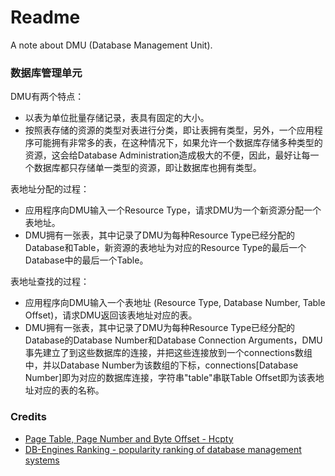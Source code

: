 # Readme
A note about DMU (Database Management Unit).

### 数据库管理单元

DMU有两个特点：
- 以表为单位批量存储记录，表具有固定的大小。
- 按照表存储的资源的类型对表进行分类，即让表拥有类型，另外，一个应用程序可能拥有非常多的表，在这种情况下，如果允许一个数据库存储多种类型的资源，这会给Database Administration造成极大的不便，因此，最好让每一个数据库都只存储单一类型的资源，即让数据库也拥有类型。

表地址分配的过程：
- 应用程序向DMU输入一个Resource Type，请求DMU为一个新资源分配一个表地址。
- DMU拥有一张表，其中记录了DMU为每种Resource Type已经分配的Database和Table，新资源的表地址为对应的Resource Type的最后一个Database中的最后一个Table。

表地址查找的过程：
- 应用程序向DMU输入一个表地址 (Resource Type, Database Number, Table Offset)，请求DMU返回该表地址对应的表。
- DMU拥有一张表，其中记录了DMU为每种Resource Type已经分配的Database的Database Number和Database Connection Arguments，DMU事先建立了到这些数据库的连接，并把这些连接放到一个connections数组中，并以Database Number为该数组的下标，connections\[Database Number\]即为对应的数据库连接，字符串"table"串联Table Offset即为该表地址对应的表的名称。

### Credits
- [Page Table, Page Number and Byte Offset - Hcpty](https://github.com/hcpty/page-table-page-number-and-byte-offset)
- [DB-Engines Ranking - popularity ranking of database management systems](https://db-engines.com/en/ranking)
